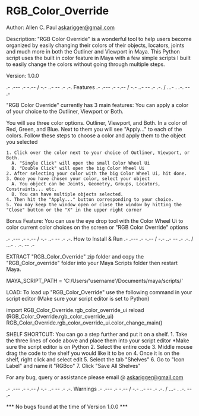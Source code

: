 # RGB_Color_Override
Author:  Allen C. Paul
	 askarigger@gmail.com


Description:
	"RGB Color Override" is a wonderful tool to help users become organized by easily changing their colors of their objects, locators, joints and much more in both the Outliner and Viewport in Maya. This Python script uses the built in color feature in Maya with a few simple scripts I built to easily change the colors without going through multiple steps.

Version: 1.0.0


.- .--- .- -.-- / -.- ..- -- .- .-.   Features  .- .--- .- -.-- / -.- ..- -- .- .-. / ...- . .-. -- .-

"RGB Color Override" currently has 3 main features: You can apply a color of your choice to the Outliner, Viewport or Both.

You will see three color options. Outliner, Viewport, and Both. In a color of Red, Green, and Blue. Next to them you will see "Apply..." to each of the colors. Follow these steps to choose a color and apply them to the object you selected
		
	1. Click over the color next to your choice of Outliner, Viewport, or Both. 
  	  A. "Single Click" will open the small Color Wheel Ui
  	  B. "Double Click" will open the big Color Wheel Ui
	2. After selecting your color with the big Color Wheel Ui, hit done.
	3. Once you have chosen your color, select your object
  	  A. You object can be Joints, Geometry, Groups, Locators, Constraints... etc.
  	  B. You can have multiple objects selected.
	4. Then hit the "Apply..." button corresponding to your choice.
	5. You may keep the window open or close the window by hitting the "Close" button or the "X" in the upper right corner
		
Bonus Feature:
  You can use the eye drop tool with the Color Wheel Ui to color current color choices on the screen or "RGB Color Override" options

	

.- .--- .- -.-- / -.- ..- -- .- .-. How to Install & Run  .- .--- .- -.-- / -.- ..- -- .- .-. / ...- . .-. -- .-

EXTRACT "RGB_Color_Override" zip folder and copy the "RGB_Color_override" folder into your Maya Scripts folder then restart Maya.

MAYA_SCRIPT_PATH = 'C:/Users/'username'/Documents/maya/scripts/'

LOAD: To load up "RGB_Color_Override" use the following command in your script editor (Make sure your script editor is set to Python)

import RGB_Color_Override.rgb_color_override_ui
reload (RGB_Color_Override.rgb_color_override_ui)
RGB_Color_Override.rgb_color_override_ui.color_change_main()
	
SHELF SHORTCUT: You can go a step further and put it on a shelf.
	1. Take the three lines of code above and place them into your script editor
	  *Make sure the script editor is on Python
	2. Select the entire code
	3. Middle mouse drag the code to the shelf you would like it to be on
	4. Once it is on the shelf, right click and select edit
	5. Select the tab "Shelves"
	6. Go to "Icon Label" and name it "RGBco"
	7. Click "Save All Shelves"	
	
For any bug, query or assistance please email @  askarigger@gmail.com



.- .--- .- -.-- / -.- ..- -- .- .-.  Warnings  .- .--- .- -.-- / -.- ..- -- .- .-. / ...- . .-. -- .-

*** No bugs found at the time of Version 1.0.0 ***
